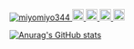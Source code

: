 <p align="left"> 
  <a href="https://github.com/miyomiyo344/miyomiyo344/">
    <img src="https://komarev.com/ghpvc/?username=miyomiyo344" alt="miyomiyo344" />
  </a>
  <a href="http://twitter.com/chycara344">
    <img height="20" src="https://img.shields.io/twitter/follow/chycara344?label=Twitter&logo=twitter&style=flat" />
  </a>
  <a href="https://github.com/miyomiyo344">
    <img height="20" src="https://img.shields.io/github/followers/miyomiyo344?label=follow&logo=github&style=flat" />
  </a>
  <a href="http://qiita.com/miguel344">
    <img height="20" src="https://qiita-badge.apiapi.app/s/miguel344/posts.svg" />
  </a>
  <//qiita.com/miguel344">
    <img height="20" src="https://qiita-badge.apiapi.app/s/miguel344/contributions.svg" />
  </a>
</p>

[![Anurag's GitHub stats](https://github-readme-stats.vercel.app/api?username=miyomiyo344&hide=contribs,prs&count_private=true&show_icons=true&show_icons=true&theme=radical)](https://github.com/anuraghazra/github-readme-stats)

